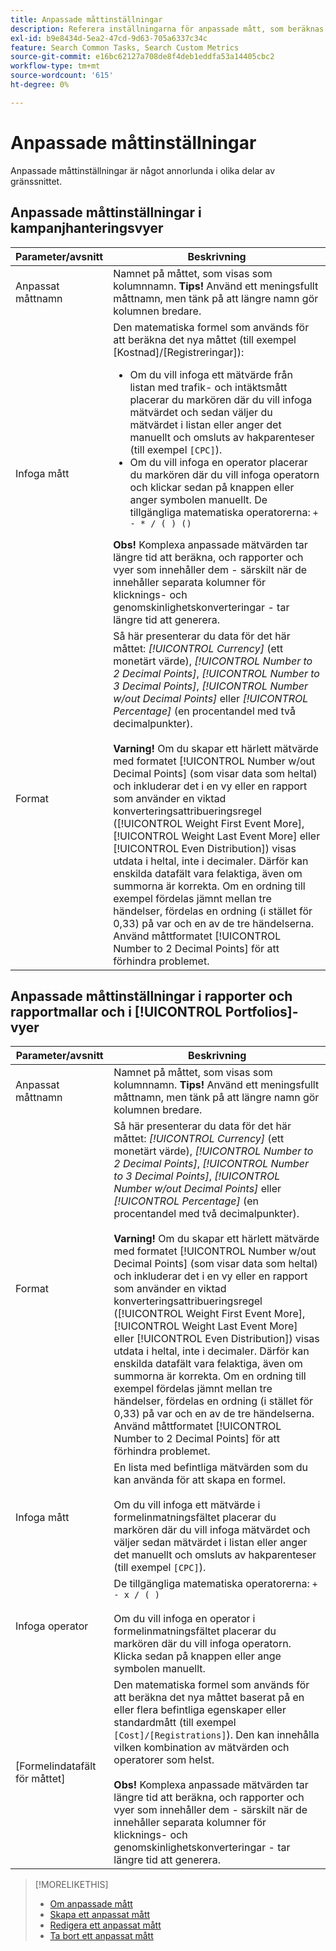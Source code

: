 ```yaml
---
title: Anpassade måttinställningar
description: Referera inställningarna för anpassade mått, som beräknas utifrån standardvärden.
exl-id: b9e8434d-5ea2-47cd-9d63-705a6337c34c
feature: Search Common Tasks, Search Custom Metrics
source-git-commit: e16bc62127a708de8f4deb1eddfa53a14405cbc2
workflow-type: tm+mt
source-wordcount: '615'
ht-degree: 0%

---
```


# Anpassade måttinställningar

Anpassade måttinställningar är något annorlunda i olika delar av gränssnittet.

## Anpassade måttinställningar i kampanjhanteringsvyer

| Parameter/avsnitt | Beskrivning |
|----|----|
| Anpassat måttnamn | Namnet på måttet, som visas som kolumnnamn. <b>Tips!</b> Använd ett meningsfullt måttnamn, men tänk på att längre namn gör kolumnen bredare. |
| Infoga mått | Den matematiska formel som används för att beräkna det nya måttet (till exempel [Kostnad]/[Registreringar]):<ul><li>Om du vill infoga ett mätvärde från listan med trafik- och intäktsmått placerar du markören där du vill infoga mätvärdet och sedan väljer du mätvärdet i listan eller anger det manuellt och omsluts av hakparenteser (till exempel `[CPC]`).</li><li>Om du vill infoga en operator placerar du markören där du vill infoga operatorn och klickar sedan på knappen eller anger symbolen manuellt. De tillgängliga matematiska operatorerna: `+ - * / ( ) ()`</li></ul><b>Obs!</b> Komplexa anpassade mätvärden tar längre tid att beräkna, och rapporter och vyer som innehåller dem - särskilt när de innehåller separata kolumner för klicknings- och genomskinlighetskonverteringar - tar längre tid att generera. |
| Format | Så här presenterar du data för det här måttet: *[!UICONTROL Currency]* (ett monetärt värde), *[!UICONTROL Number to 2 Decimal Points]*, *[!UICONTROL Number to 3 Decimal Points]*, *[!UICONTROL Number w/out Decimal Points]* eller *[!UICONTROL Percentage]* (en procentandel med två decimalpunkter).<br><br><b>Varning!</b> Om du skapar ett härlett mätvärde med formatet [!UICONTROL Number w/out Decimal Points] (som visar data som heltal) och inkluderar det i en vy eller en rapport som använder en viktad konverteringsattribueringsregel ([!UICONTROL Weight First Event More], [!UICONTROL Weight Last Event More] eller [!UICONTROL Even Distribution]) visas utdata i heltal, inte i decimaler. Därför kan enskilda datafält vara felaktiga, även om summorna är korrekta. Om en ordning till exempel fördelas jämnt mellan tre händelser, fördelas en ordning (i stället för 0,33) på var och en av de tre händelserna. Använd måttformatet [!UICONTROL Number to 2 Decimal Points] för att förhindra problemet. |

## Anpassade måttinställningar i rapporter och rapportmallar och i [!UICONTROL Portfolios]-vyer

| Parameter/avsnitt | Beskrivning |
|----|----|
| Anpassat måttnamn | Namnet på måttet, som visas som kolumnnamn. <b>Tips!</b> Använd ett meningsfullt måttnamn, men tänk på att längre namn gör kolumnen bredare. |
| Format | Så här presenterar du data för det här måttet: *[!UICONTROL Currency]* (ett monetärt värde), *[!UICONTROL Number to 2 Decimal Points]*, *[!UICONTROL Number to 3 Decimal Points]*, *[!UICONTROL Number w/out Decimal Points]* eller *[!UICONTROL Percentage]* (en procentandel med två decimalpunkter).<br><br><b>Varning!</b> Om du skapar ett härlett mätvärde med formatet [!UICONTROL Number w/out Decimal Points] (som visar data som heltal) och inkluderar det i en vy eller en rapport som använder en viktad konverteringsattribueringsregel ([!UICONTROL Weight First Event More], [!UICONTROL Weight Last Event More] eller [!UICONTROL Even Distribution]) visas utdata i heltal, inte i decimaler. Därför kan enskilda datafält vara felaktiga, även om summorna är korrekta. Om en ordning till exempel fördelas jämnt mellan tre händelser, fördelas en ordning (i stället för 0,33) på var och en av de tre händelserna. Använd måttformatet [!UICONTROL Number to 2 Decimal Points] för att förhindra problemet. |
| Infoga mått | En lista med befintliga mätvärden som du kan använda för att skapa en formel.<br><br>Om du vill infoga ett mätvärde i formelinmatningsfältet placerar du markören där du vill infoga mätvärdet och väljer sedan mätvärdet i listan eller anger det manuellt och omsluts av hakparenteser (till exempel `[CPC]`). |
| Infoga operator | De tillgängliga matematiska operatorerna: `+ - x / ( )`<br><br>Om du vill infoga en operator i formelinmatningsfältet placerar du markören där du vill infoga operatorn. Klicka sedan på knappen eller ange symbolen manuellt. |
| [Formelindatafält för måttet] | Den matematiska formel som används för att beräkna det nya måttet baserat på en eller flera befintliga egenskaper eller standardmått (till exempel `[Cost]/[Registrations]`). Den kan innehålla vilken kombination av mätvärden och operatorer som helst.<br><br><b>Obs!</b> Komplexa anpassade mätvärden tar längre tid att beräkna, och rapporter och vyer som innehåller dem - särskilt när de innehåller separata kolumner för klicknings- och genomskinlighetskonverteringar - tar längre tid att generera. |

>[!MORELIKETHIS]
>
>* [Om anpassade mått](custom-metric-about.md)
>* [Skapa ett anpassat mått](custom-metric-create.md)
>* [Redigera ett anpassat mått](custom-metric-edit.md)
>* [Ta bort ett anpassat mått](custom-metric-delete.md)
